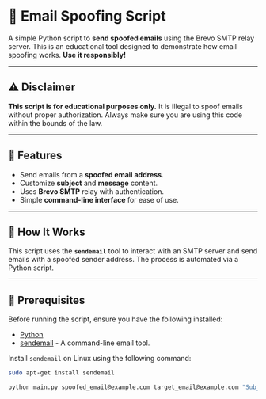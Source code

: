 # 📧 Email Spoofing Script

A simple Python script to **send spoofed emails** using the Brevo SMTP relay server. This is an educational tool designed to demonstrate how email spoofing works. **Use it responsibly!**

---

## ⚠️ Disclaimer
**This script is for educational purposes only.** It is illegal to spoof emails without proper authorization. Always make sure you are using this code within the bounds of the law.

---

## 🔧 Features
- Send emails from a **spoofed email address**.
- Customize **subject** and **message** content.
- Uses **Brevo SMTP** relay with authentication.
- Simple **command-line interface** for ease of use.

---

## 🚀 How It Works
This script uses the **`sendemail`** tool to interact with an SMTP server and send emails with a spoofed sender address. The process is automated via a Python script.

---

## 📜 Prerequisites

Before running the script, ensure you have the following installed:

- [Python](https://www.python.org/downloads/)
- [sendemail](https://linux.die.net/man/1/sendemail) - A command-line email tool.
  
Install `sendemail` on Linux using the following command:
```bash
sudo apt-get install sendemail

python main.py spoofed_email@example.com target_email@example.com "Subject of the Email" "Body of the email message"

